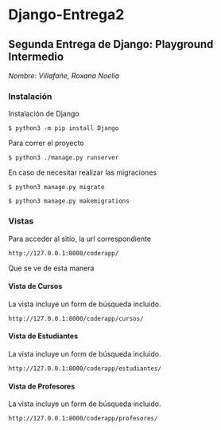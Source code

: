 # Django-Entrega2


## Segunda Entrega de Django: Playground Intermedio

*Nombre: Villafañe, Roxana Noelia*

### Instalación

Instalación de Django

`$ python3 -m pip install Django`

Para correr el proyecto 

`$ python3 ./manage.py runserver`

En caso de necesitar realizar las migraciones

`$ python3 manage.py migrate`

`$ python3 manage.py makemigrations`


### Vistas

Para acceder al sitio, la url correspondiente 


`http://127.0.0.1:8000/coderapp/`

Que se ve de esta manera




#### Vista de Cursos

La vista incluye un form de búsqueda incluido. 

`http://127.0.0.1:8000/coderapp/cursos/`



#### Vista de Estudiantes

La vista incluye un form de búsqueda incluido. 

`http://127.0.0.1:8000/coderapp/estudiantes/`



#### Vista de Profesores

La vista incluye un form de búsqueda incluido. 

`http://127.0.0.1:8000/coderapp/profesores/`



